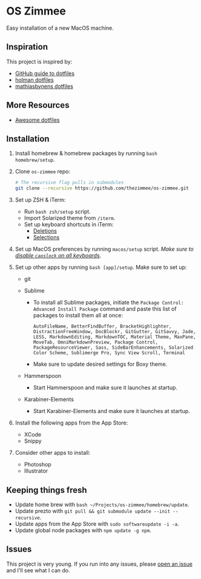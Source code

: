 # OS Zimmee

Easy installation of a new MacOS machine.

## Inspiration

This project is inspired by:

- [GitHub guide to dotfiles](http://dotfiles.github.io/)
- [holman dotfiles](https://github.com/holman/dotfiles)
- [mathiasbynens dotfiles](https://github.com/mathiasbynens/dotfiles)

## More Resources

- [Awesome dotfiles](https://github.com/webpro/awesome-dotfiles)

## Installation

1. Install homebrew &amp; homebrew packages by running `bash homebrew/setup`.

2. Clone `os-zimmee` repo:

	```bash
	# The recursive flag pulls in submodules
	git clone --recursive https://github.com/thezimmee/os-zimmee.git
	```

3. Set up ZSH & iTerm:

	- Run `bash zsh/setup` script.
	- Import Solarized theme from `/iterm`.
	- Set up keyboard shortcuts in iTerm:
		- [Deletions](https://coderwall.com/p/ds2dha/word-line-deletion-and-navigation-shortcuts-in-iterm2)
		- [Selections](http://apple.stackexchange.com/questions/154292/iterm-going-one-word-backwards-and-forwards)

4. Set up MacOS preferences by running `macos/setup` script. _Make sure to [disable `capslock` on all keyboards](https://www.maketecheasier.com/disable-caps-lock-mac/)_.

5. Set up other apps by running `bash [app]/setup`. Make sure to set up:

	- git
	- Sublime
		- To install all Sublime packages, initiate the `Package Control: Advanced Install Package` command and paste this list of packages to install them all at once:

			```
			AutoFileName, BetterFindBuffer, BracketHighlighter, DistractionFreeWindow, DocBlockr, GitGutter, GitSavvy, Jade, LESS, MarkdownEditing, MarkdownTOC, Material Theme, MaxPane, MoveTab, OmniMarkdownPreview, Package Control, PackageResourceViewer, Sass, SideBarEnhancements, Solarized Color Scheme, Sublimerge Pro, Sync View Scroll, Terminal
			```

		- Make sure to update desired settings for Boxy theme.

	- Hammerspoon
		- Start Hammerspoon and make sure it launches at startup.
	- Karabiner-Elements
		- Start Karabiner-Elements and make sure it launches at startup.

6. Install the following apps from the App Store:

	- XCode
	- Snippy

7. Consider other apps to install:

	- Photoshop
	- Illustrator

## Keeping things fresh

- Update home brew with `bash ~/Projects/os-zimmee/homebrew/update`.
- Update prezto with `git pull && git submodule update --init --recursive`.
- Update apps from the App Store with `sudo softwareupdate -i -a`.
- Update global node packages with `npm update -g npm`.


<!-- ### Special file types

Files with the following conventions have special meaning:

- `bin/`: Anything in `bin/` will get added to your `$PATH` and be made
  available everywhere.
- `Brewfile`: List of applications which will be installed by [Homebrew Cask](http://caskroom.io).
- `\*\*/\*.zsh`: Any file ending in `.zsh` will be loaded into your
  zsh environment.
- `**/path.zsh`: Any file named `path.zsh` is loaded first and is
  expected to setup `$PATH` or something similar.
- `**/completion.zsh`: Any file named `completion.zsh` is loaded
  last and is expected to setup autocomplete.
- `**/\*.link`: Any file or folder ending in `*.link` will get symlinked into your `$HOME` directory. This keeps them versioned but also sets them to your home directory.
- `***.ignore`: Files or folders ending in `*.ignore` are ignored by zsh. -->

## Issues

This project is very young. If you run into any issues, please [open an issue](https://github.com/thezimmee/os-zimmee/issues) and I'll see what I can do.

<!--
## TODO
- add command to toggle between amethyst and kwm
- add feature to disable an app from CONFIG__disabled_apps
- find keyboard shortcut to move window to next/prev space
- configure kwm:
	- Add ability to save layouts
	- Add notification for mode of current window (which is displayed when mode is toggled)
- Sort through desired macOS preferences
	- [Toggle function keys to on](https://github.com/nelsonjchen/fntoggle)
	- add desired macOS keyboard shortcuts
	- Change default xcode files to sublime
- Add a "repo list" to be able to update all my repos
- Configure hammerspoon
- Functions to add:
	- check if program exists (http://stackoverflow.com/questions/592620/check-if-a-program-exists-from-a-bash-script)
- Install node & packages
	- npm
	- gulp
	- npm diff-so-fancy
	- http-server
	- nodemon?
	- release-it?
	- spot?
	- svgo?
	- tldr?
	- underscore-cli?
	- vtop?
	- shelljs & shx
- Add fuzzy-history to zsh
- update git repos
- Convert OSZ to javascript for use with shelljs?
- apps to install:
	- photoshop
	- illustrator
	- xcode
	- postman
	- forklift?
- other apps to consider:
	- amphetamine (like caffeine)
	- amethyst
	- moom
	- audacity
	- filezilla
	- hooner
	- musescore 2
	- noejectdelay utility
	- palua
	- prepros
	- shortcat
	- skitch
	- snippy
	- browserstack
	- snippy
	- vivaldi
	- blisk
	- watchguard mobile vpn
	- airdroid
 -->

